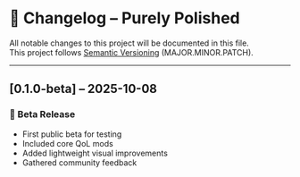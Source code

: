 # 📜 Changelog – Purely Polished

All notable changes to this project will be documented in this file.  
This project follows [Semantic Versioning](https://semver.org/) (MAJOR.MINOR.PATCH).

---

## [0.1.0-beta] – 2025-10-08
### 🚀 Beta Release
- First public beta for testing
- Included core QoL mods
- Added lightweight visual improvements
- Gathered community feedback
